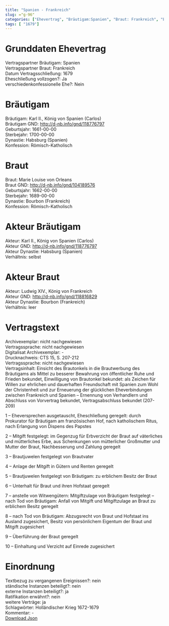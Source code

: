 ```yaml
---
title: "Spanien - Frankreich"
slug: ="g-96"
categories: ["Ehevertrag", "Bräutigam:Spanien", "Braut: Frankreich", "Eheschließung vollzogen?:Ja", "verschiedenkonfessionelle Ehe?:Nein", "Dynastie Bräutigam:Habsburg (Spanien)", "Akteur Bräutigam:Karl II., König von Spanien (Carlos)", "Akteur Braut:Ludwig XIV., König von Frankreich", "Textbezug?:nein", "Ständisch?:nein", "Ratifikation?:nein", "Sonstiges?:ja", "Bräutigam:Spanien", "Braut: Frankreich"]
tags: [ "1679"]
---
```

<!--more-->

# Grunddaten Ehevertrag

Vertragspartner Bräutigam: Spanien<br>
Vertragspartner Braut: Frankreich<br>
Datum Vertragsschließung: 1679<br>
Eheschließung vollzogen?: Ja<br>
verschiedenkonfessionelle Ehe?: Nein<br>
# Bräutigam

Bräutigam: Karl II., König von Spanien (Carlos)<br>
Bräutigam GND: http://d-nb.info/gnd/118776797<br>
Geburtsjahr: 1661-00-00<br>
Sterbejahr: 1700-00-00<br>
Dynastie: Habsburg (Spanien)<br>
Konfession: Römisch-Katholisch<br>
# Braut

Braut: Marie Louise von Orleans<br>
Braut GND: http://d-nb.info/gnd/104189576<br>
Geburtsjahr: 1662-00-00<br>
Sterbejahr: 1689-00-00<br>
Dynastie: Bourbon (Frankreich)<br>
Konfession: Römisch-Katholisch<br>
# Akteur Bräutigam

Akteur: Karl II., König von Spanien (Carlos)<br>
Akteur GND: http://d-nb.info/gnd/118776797<br>
Akteur Dynastie: Habsburg (Spanien)<br>
Verhältnis: selbst<br>
# Akteur Braut

Akteur: Ludwig XIV., König von Frankreich<br>
Akteur GND: http://d-nb.info/gnd/118816829<br>
Akteur Dynastie: Bourbon (Frankreich)<br>
Verhältnis: leer<br>
# Vertragstext

Archivexemplar: nicht nachgewiesen<br>
Vertragssprache: nicht nachgewiesen<br>
Digitalisat Archivexemplar: -<br>
Drucknachweis: CTS 15, S. 207-212<br>
Vertragssprache: nicht nachgewiesen<br>
Vertragsinhalt: Einsicht des Brautonkels in die Brautwerbung des Bräutigams als Mittel zu besserer Bewahrung von öffentlicher Ruhe und Frieden bekundet, Einwilligung von Brautonkel bekundet: als Zeichen für Willen zur ehrlichen und dauerhaften Freundschaft mit Spanien zum Wohl der Christenheit und zur Erneuerung der glücklichen Eheverbindungen zwischen Frankreich und Spanien – Ernennung von Verhandlern und Abschluss von Vorvertrag bekundet, Vertragsabschluss bekundet (207-209)

1 – Eheversprechen ausgetauscht, Eheschließung geregelt: durch Prokurator für Bräutigam am französischen Hof, nach katholischem Ritus, nach Erlangung von Dispens des Papstes

2 – Mitgift festgelegt: im Gegenzug für Erbverzicht der Braut auf väterliches und mütterliches Erbe, aus Schenkungen von mütterlicher Großmutter und Mutter der Braut, Nachbesserung und Zahlung geregelt

3 – Brautjuwelen festgelegt von Brautvater

4 – Anlage der Mitgift in Gütern und Renten geregelt

5 – Brautjuwelen festgelegt von Bräutigam: zu erblichem Besitz der Braut

6 – Unterhalt für Braut und ihren Hofstaat geregelt

7 – anstelle von Witwengütern: Mitgiftzulage von Bräutigam festgelegt – nach Tod von Bräutigam: Anfall von Mitgift und Mitgiftzulage an Braut zu erblichem Besitz geregelt

8 – nach Tod von Bräutigam: Abzugsrecht von Braut und Hofstaat ins Ausland zugesichert, Besitz von persönlichem Eigentum der Braut und Mitgift zugesichert

9 – Überführung der Braut geregelt

10 – Einhaltung und Verzicht auf Einrede zugesichert
<br>
# Einordnung

Textbezug zu vergangenen Ereignissen?: nein<br>
ständische Instanzen beteiligt?: nein<br>
externe Instanzen beteiligt?: ja<br>
Ratifikation erwähnt?: nein<br>
weitere Verträge: ja<br>
Schlagwörter: Holländischer Krieg 1672-1679<br>
Kommentar: -<br>
[Download Json](/vertraege/vertrag-96.json)